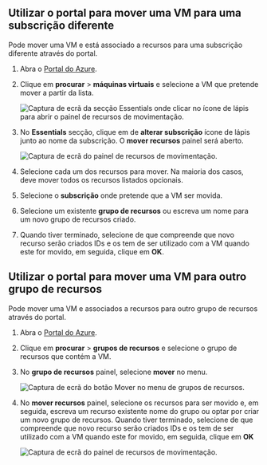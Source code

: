 

## <a name="use-the-portal-to-move-a-vm-to-a-different-subscription"></a>Utilizar o portal para mover uma VM para uma subscrição diferente
Pode mover uma VM e está associado a recursos para uma subscrição diferente através do portal.

1. Abra o [Portal do Azure](https://portal.azure.com).
2. Clique em **procurar** > **máquinas virtuais** e selecione a VM que pretende mover a partir da lista.
   
    ![Captura de ecrã da secção Essentials onde clicar no ícone de lápis para abrir o painel de recursos de movimentação.](./media/virtual-machines-common-move-vm/move-button.png)
3. No **Essentials** secção, clique em de **alterar subscrição** ícone de lápis junto ao nome da subscrição. O **mover recursos** painel será aberto.
   
    ![Captura de ecrã do painel de recursos de movimentação.](./media/virtual-machines-common-move-vm/move.png)
4. Selecione cada um dos recursos para mover. Na maioria dos casos, deve mover todos os recursos listados opcionais.
5. Selecione o **subscrição** onde pretende que a VM ser movida.
6. Selecione um existente **grupo de recursos** ou escreva um nome para um novo grupo de recursos criado.
7. Quando tiver terminado, selecione de que compreende que novo recurso serão criados IDs e os tem de ser utilizado com a VM quando este for movido, em seguida, clique em **OK**.

## <a name="use-the-portal-to-move-a-vm-to-another-resource-group"></a>Utilizar o portal para mover uma VM para outro grupo de recursos
Pode mover uma VM e associados a recursos para outro grupo de recursos através do portal.

1. Abra o [Portal do Azure](https://portal.azure.com).
2. Clique em **procurar** > **grupos de recursos** e selecione o grupo de recursos que contém a VM.
3. No **grupo de recursos** painel, selecione **mover** no menu.
   
    ![Captura de ecrã do botão Mover no menu de grupos de recursos.](./media/virtual-machines-common-move-vm/move-rg.png)
4. No **mover recursos** painel, selecione os recursos para ser movido e, em seguida, escreva um recurso existente nome do grupo ou optar por criar um novo grupo de recursos. Quando tiver terminado, selecione de que compreende que novo recurso serão criados IDs e os tem de ser utilizado com a VM quando este for movido, em seguida, clique em **OK**
   
    ![Captura de ecrã do painel de recursos de movimentação.](./media/virtual-machines-common-move-vm/move-rg-list.png)

